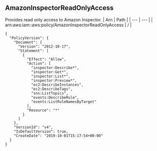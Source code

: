 
## AmazonInspectorReadOnlyAccess
Provides read only access to Amazon Inspector.
| Arn | Path |
| --- | --- |
| arn:aws:iam::aws:policy/AmazonInspectorReadOnlyAccess | / |
```
{
  "PolicyVersion": {
    "Document": {
      "Version": "2012-10-17",
      "Statement": [
        {
          "Effect": "Allow",
          "Action": [
            "inspector:Describe*",
            "inspector:Get*",
            "inspector:List*",
            "inspector:Preview*",
            "ec2:DescribeInstances",
            "ec2:DescribeTags",
            "sns:ListTopics",
            "events:DescribeRule",
            "events:ListRuleNamesByTarget"
          ],
          "Resource": "*"
        }
      ]
    },
    "VersionId": "v4",
    "IsDefaultVersion": true,
    "CreateDate": "2019-10-01T15:17:54+00:00"
  }
}
```
